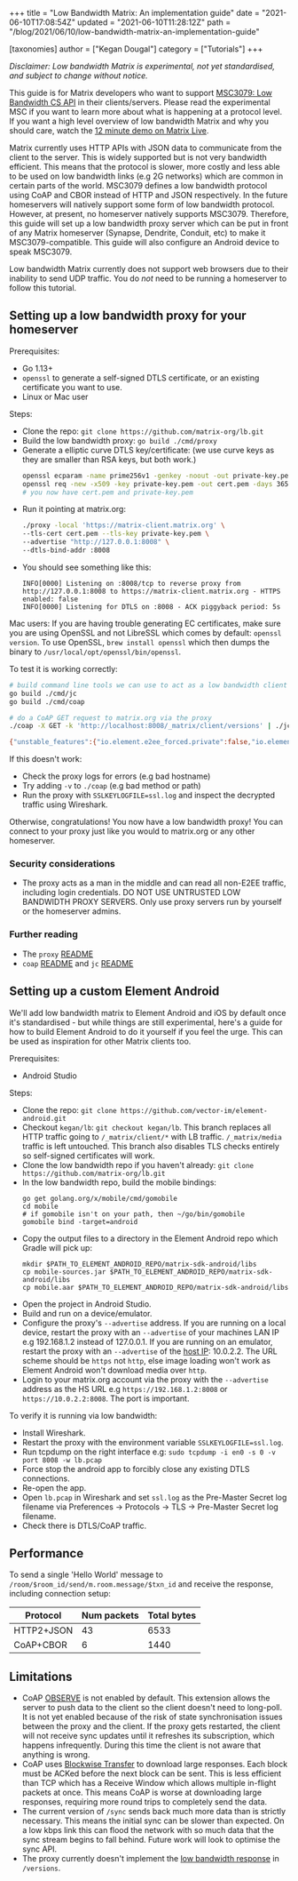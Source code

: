 +++
title = "Low Bandwidth Matrix: An implementation guide"
date = "2021-06-10T17:08:54Z"
updated = "2021-06-10T11:28:12Z"
path = "/blog/2021/06/10/low-bandwidth-matrix-an-implementation-guide"

[taxonomies]
author = ["Kegan Dougal"]
category = ["Tutorials"]
+++

*Disclaimer: Low bandwidth Matrix is experimental, not yet standardised, and subject to change without notice.*

This guide is for Matrix developers who want to support
[MSC3079: Low Bandwidth CS API](https://github.com/matrix-org/matrix-doc/pull/3079) in their
clients/servers. Please read the experimental MSC if you want to learn more about what is happening
at a protocol level. If you want a high level overview of low bandwidth Matrix and why you should
care, watch the [12 minute demo on Matrix Live](http://www.youtube.com/watch?v=_E-J6Hk2dYs&t=14m14s).

Matrix currently uses HTTP APIs with JSON data to communicate from the client to the server. This is
widely supported but is not very bandwidth efficient. This means that the protocol is slower, more
costly and less able to be used on low bandwidth links (e.g 2G networks) which are common in certain
parts of the world. MSC3079 defines a low bandwidth protocol using CoAP and CBOR instead of HTTP and
JSON respectively. In the future homeservers will natively support some form of low bandwidth
protocol. However, at present, no homeserver natively supports MSC3079. Therefore, this guide will
set up a low bandwidth proxy server which can be put in front of any Matrix homeserver
(Synapse, Dendrite, Conduit, etc) to make it MSC3079-compatible. This guide will also configure an
Android device to speak MSC3079.

Low bandwidth Matrix currently does not support web browsers due to their inability to send UDP
traffic. You do _not_ need to be running a homeserver to follow this tutorial.

## Setting up a low bandwidth proxy for your homeserver

Prerequisites:
 - Go 1.13+
 - `openssl` to generate a self-signed DTLS certificate, or an existing certificate you want to use.
 - Linux or Mac user

Steps:
- Clone the repo: `git clone https://github.com/matrix-org/lb.git`
- Build the low bandwidth proxy: `go build ./cmd/proxy`
- Generate a elliptic curve DTLS key/certificate: (we use curve keys as they are smaller than RSA
  keys, but both work.)
  ```bash
  openssl ecparam -name prime256v1 -genkey -noout -out private-key.pem
  openssl req -new -x509 -key private-key.pem -out cert.pem -days 365
  # you now have cert.pem and private-key.pem
  ```
- Run it pointing at matrix.org:
  ```bash
  ./proxy -local 'https://matrix-client.matrix.org' \
  --tls-cert cert.pem --tls-key private-key.pem \
  --advertise "http://127.0.0.1:8008" \
  --dtls-bind-addr :8008
  ```
- You should see something like this:
  ```
  INFO[0000] Listening on :8008/tcp to reverse proxy from http://127.0.0.1:8008 to https://matrix-client.matrix.org - HTTPS enabled: false 
  INFO[0000] Listening for DTLS on :8008 - ACK piggyback period: 5s
  ```

Mac users: If you are having trouble generating EC certificates, make sure you are using OpenSSL and
not LibreSSL which comes by default: `openssl version`. To use OpenSSL, `brew install openssl` which
then dumps the binary to `/usr/local/opt/openssl/bin/openssl`.

To test it is working correctly:
```bash
# build command line tools we can use to act as a low bandwidth client
go build ./cmd/jc
go build ./cmd/coap

# do a CoAP GET request to matrix.org via the proxy
./coap -X GET -k 'http://localhost:8008/_matrix/client/versions' | ./jc -c2j '-'

{"unstable_features":{"io.element.e2ee_forced.private":false,"io.element.e2ee_forced.public":false,"io.element.e2ee_forced.trusted_private":false,"org.matrix.e2e_cross_signing":true,"org.matrix.label_based_filtering":true,"org.matrix.msc2432":true,"org.matrix.msc3026.busy_presence":false,"uk.half-shot.msc2666":true},"versions":["r0.0.1","r0.1.0","r0.2.0","r0.3.0","r0.4.0","r0.5.0","r0.6.0"]}
```

If this doesn't work:
 - Check the proxy logs for errors (e.g bad hostname)
 - Try adding `-v` to `./coap` (e.g bad method or path)
 - Run the proxy with `SSLKEYLOGFILE=ssl.log` and inspect the decrypted traffic using Wireshark.

Otherwise, congratulations! You now have a low bandwidth proxy! You can connect to your proxy just
like you would to matrix.org or any other homeserver.

### Security considerations
- The proxy acts as a man in the middle and can read all non-E2EE traffic, including login
  credentials. DO NOT USE UNTRUSTED LOW BANDWIDTH PROXY SERVERS. Only use proxy servers run by
  yourself or the homeserver admins.

### Further reading
- The `proxy` [README](https://github.com/matrix-org/lb/tree/main/cmd/proxy)
- `coap` [README](https://github.com/matrix-org/lb/tree/main/cmd/coap) and `jc`
  [README](https://github.com/matrix-org/lb/tree/main/cmd/jc)

## Setting up a custom Element Android

We'll add low bandwidth matrix to Element Android and iOS by default once it's standardised - but
while things are still experimental, here's a guide for how to build Element Android to do it
yourself if you feel the urge.  This can be used as inspiration for other Matrix clients too.

Prerequisites:
 - Android Studio

Steps:
 - Clone the repo: `git clone https://github.com/vector-im/element-android.git`
 - Checkout `kegan/lb`: `git checkout kegan/lb`. This branch replaces all HTTP traffic going to
   `/_matrix/client/*` with LB traffic. `/_matrix/media` traffic is left untouched. This branch also
   disables TLS checks entirely so self-signed certificates will work.
 - Clone the low bandwidth repo if you haven't already:
   `git clone https://github.com/matrix-org/lb.git`
 - In the low bandwidth repo, build the mobile bindings:
   ```
   go get golang.org/x/mobile/cmd/gomobile
   cd mobile
   # if gomobile isn't on your path, then ~/go/bin/gomobile
   gomobile bind -target=android
   ```
 - Copy the output files to a directory in the Element Android repo which Gradle will pick up:
   ```
   mkdir $PATH_TO_ELEMENT_ANDROID_REPO/matrix-sdk-android/libs
   cp mobile-sources.jar $PATH_TO_ELEMENT_ANDROID_REPO/matrix-sdk-android/libs
   cp mobile.aar $PATH_TO_ELEMENT_ANDROID_REPO/matrix-sdk-android/libs
   ```
 - Open the project in Android Studio.
 - Build and run on a device/emulator.
 - Configure the proxy's `--advertise` address. If you are running on a local device, restart the
   proxy with an `--advertise` of your machines LAN IP e.g 192.168.1.2 instead of 127.0.0.1.
   If you are running on an emulator, restart the proxy with an `--advertise` of the
   [host IP](https://developer.android.com/studio/run/emulator-networking#networkaddresses):
   10.0.2.2. The URL scheme should be `https` not `http`, else image loading won't work as Element
   Android won't download media over `http`.
 - Login to your matrix.org account via the proxy with the `--advertise` address as the HS URL
   e.g `https://192.168.1.2:8008` or `https://10.0.2.2:8008`. The port is important.

To verify it is running via low bandwidth:
 - Install Wireshark.
 - Restart the proxy with the environment variable `SSLKEYLOGFILE=ssl.log`.
 - Run tcpdump on the right interface e.g: `sudo tcpdump -i en0 -s 0 -v port 8008 -w lb.pcap` 
 - Force stop the android app to forcibly close any existing DTLS connections.
 - Re-open the app.
 - Open `lb.pcap` in Wireshark and set `ssl.log` as the Pre-Master Secret log filename via
   Preferences -> Protocols -> TLS -> Pre-Master Secret log filename.
 - Check there is DTLS/CoAP traffic.

## Performance

To send a single 'Hello World' message to `/room/$room_id/send/m.room.message/$txn_id`
and receive the response, including connection setup:

| Protocol | Num packets | Total bytes |
|----------|-------------|-------------|
| HTTP2+JSON | 43 | 6533 |
| CoAP+CBOR | 6 | 1440 |



## Limitations
- CoAP [OBSERVE](https://datatracker.ietf.org/doc/html/rfc7641) is not enabled by default.
  This extension allows the server to push data to the client so the client doesn't need to
  long-poll. It is not yet enabled because of the risk of state synchronisation issues between the
  proxy and the client. If the proxy gets restarted, the client will not receive sync updates
  until it refreshes its subscription, which happens infrequently. During this time the client
  is not aware that anything is wrong.
- CoAP uses [Blockwise Transfer](https://datatracker.ietf.org/doc/html/rfc7959) to download
  large responses. Each block must be ACKed before the next block can be sent. This is less
  efficient than TCP which has a Receive Window which allows multiple in-flight packets at
  once. This means CoAP is worse at downloading large responses, requiring more round trips
  to completely send the data.
- The current version of `/sync` sends back much more data than is strictly necessary. This
  means the initial sync can be slower than expected. On a low kbps link this can flood the
  network with so much data that the sync stream begins to fall behind. Future work will look
  to optimise the sync API.
- The proxy currently doesn't implement the [low bandwidth response](https://github.com/matrix-org/matrix-doc/blob/kegan/low-bandwidth/proposals/3079-low-bandwidth-csapi.md#versioning) in `/versions`.

